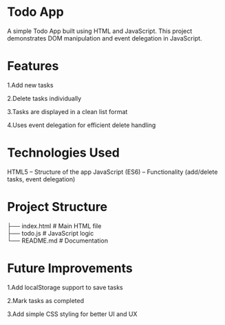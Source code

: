 # Todo App

A simple Todo App built using HTML and JavaScript.
This project demonstrates DOM manipulation and event delegation in JavaScript.

# Features

1.Add new tasks

2.Delete tasks individually

3.Tasks are displayed in a clean list format

4.Uses event delegation for efficient delete handling

# Technologies Used

HTML5 – Structure of the app
JavaScript (ES6) – Functionality (add/delete tasks, event delegation)

# Project Structure
├── index.html     # Main HTML file  
├── todo.js        # JavaScript logic  
└── README.md      # Documentation  

# Future Improvements

1.Add localStorage support to save tasks

2.Mark tasks as completed

3.Add simple CSS styling for better UI and UX


